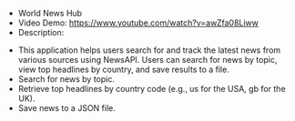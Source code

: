 - World News Hub
- Video Demo: https://www.youtube.com/watch?v=awZfa08Liww
- Description:
 + This application helps users search for and track the latest news from various sources using NewsAPI. Users can search for news by topic, view top headlines by country, and save   results to a file.
 + Search for news by topic.
 + Retrieve top headlines by country code (e.g., us for the USA, gb for the UK).
 + Save news to a JSON file.
